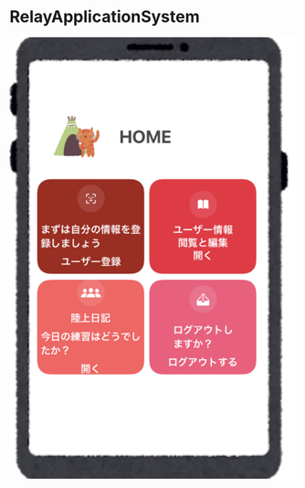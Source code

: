 # RelayApplicationSystem
![alt text](https://github.com/matsuokanao/RelayApplicationSystem/blob/master/RelayApplication/Assets.xcassets/git1.imageset/%E3%82%B9%E3%82%AF%E3%83%AA%E3%83%BC%E3%83%B3%E3%82%B7%E3%83%A7%E3%83%83%E3%83%88%202020-09-01%2021.37.33.png)

